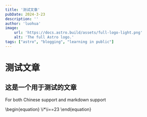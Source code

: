 ```yaml
---
title: '测试文章'
pubDate: 2024-3-23
description: ''
author: 'luohua'
image:
    url: 'https://docs.astro.build/assets/full-logo-light.png'
    alt: 'The full Astro logo.'
tags: ["astro", "blogging", "learning in public"]
---
```


# 测试文章

## 这是一个用于测试的文章

For both Chinese support and markdown support

\begin{equation}
\i*\i==23
\end{equation}